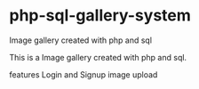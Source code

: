 # php-sql-gallery-system
Image gallery created with php and sql

This is a Image gallery created with php and sql.

features
Login and Signup
image upload
